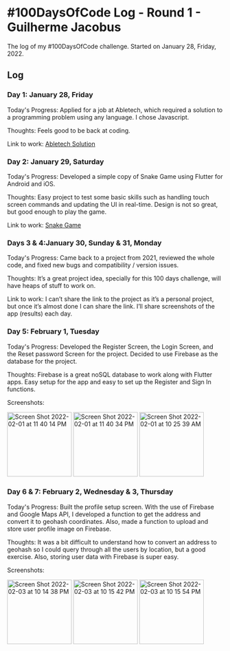 # #100DaysOfCode Log - Round 1 - Guilherme Jacobus

The log of my #100DaysOfCode challenge. Started on January 28, Friday, 2022.

## Log

### Day 1: January 28, Friday

Today's Progress: Applied for a job at Abletech, which required a solution to a programming problem using any language. I chose Javascript.

Thoughts: Feels good to be back at coding.

Link to work: [Abletech Solution](https://github.com/guijacobus2/Abletech-Solution)

### Day 2: January 29, Saturday

Today's Progress: Developed a simple copy of Snake Game using Flutter for Android and iOS.

Thoughts: Easy project to test some basic skills such as handling touch screen commands and updating the UI in real-time. Design is not so great, but good enough to play the game.

Link to work: [Snake Game](https://github.com/guijacobus2/Snake-Game)

### Days 3 & 4:January 30, Sunday & 31, Monday

Today's Progress: Came back to a project from 2021, reviewed the whole code, and fixed new bugs and compatibility / version issues.

Thoughts: It’s a great project idea, specially for this 100 days challenge, will have heaps of stuff to work on.

Link to work: I can’t share the link to the project as it’s a personal project, but once it’s almost done I can share the link. I’ll share screenshots of the app (results) each day.

### Day 5: February 1, Tuesday

Today's Progress: Developed the Register Screen, the Login Screen, and the Reset password Screen for the project. Decided to use Firebase as the database for the project.

Thoughts: Firebase is a great noSQL database to work along with Flutter apps. Easy setup for the app and easy to set up the Register and Sign In functions.

Screenshots:

<img width="150" alt="Screen Shot 2022-02-01 at 11 40 14 PM" src="https://user-images.githubusercontent.com/39783071/151954665-325cdbfb-b72c-4e86-8e79-893240adfca0.png">
<img width="150" alt="Screen Shot 2022-02-01 at 11 40 34 PM" src="https://user-images.githubusercontent.com/39783071/151954497-b6b9c06c-8b86-4519-b663-487331af4d40.png">
<img width="150" alt="Screen Shot 2022-02-01 at 10 25 39 AM" src="https://user-images.githubusercontent.com/39783071/151954541-0f4c46f4-e775-49df-b820-bda511acb333.png">


### Day 6 & 7: February 2, Wednesday & 3, Thursday

Today's Progress: Built the profile setup screen. With the use of Firebase and Google Maps API, I developed a function to get the address and convert it to geohash coordinates. Also, made a function to upload and store user profile image on Firebase.

Thoughts: It was a bit difficult to understand how to convert an address to geohash so I could query through all the users by location, but a good exercise. Also, storing user data with Firebase is super easy.

Screenshots:

<img width="150" alt="Screen Shot 2022-02-03 at 10 14 38 PM" src="https://user-images.githubusercontent.com/39783071/152317125-d960a34d-8c38-4190-9dc0-dc4524cd5ed4.png">
<img width="150" alt="Screen Shot 2022-02-03 at 10 15 42 PM" src="https://user-images.githubusercontent.com/39783071/152317194-1b9018b5-c501-4efe-9cc9-4ff6f4073bbb.png">
<img width="150" alt="Screen Shot 2022-02-03 at 10 15 54 PM" src="https://user-images.githubusercontent.com/39783071/152317239-c77d36b8-f62b-4077-a621-73d3a1799b85.png">

